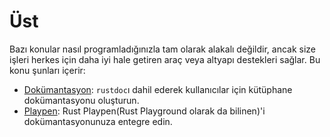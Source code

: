 # Üst

Bazı konular nasıl programladığınızla tam olarak alakalı değildir, ancak size işleri herkes için daha iyi hale getiren araç veya altyapı destekleri sağlar. Bu konu şunları içerir:

- [Dokümantasyon][doc]: `rustdoc`ı dahil ederek kullanıcılar için kütüphane dokümantasyonu oluşturun.
- [Playpen][playpen]: Rust Playpen(Rust Playground olarak da bilinen)'i dokümantasyonunuza entegre edin.

[doc]: meta/doc.md
[playpen]: meta/playpen.md
